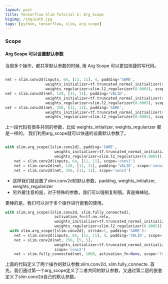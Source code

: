```yaml
---
layout: post
title: Tensorflow Slim Tutorial I: Arg_Scope
bigimg: /img/path.jpg
tags: [python, tensorflow, slim, arg scope]
---
```


### Scope

#### Arg Scope 可以设置默认参数

当很多个操作，都共享默认参数的时候, 用 Arg Scope 可以更加快捷的写代码。

```Python

net = slim.conv2d(inputs, 64, [11, 11], 4, padding='SAME',
                  weights_initializer=tf.truncated_normal_initializer(stddev=0.01),
                  weights_regularizer=slim.l2_regularizer(0.0005), scope='conv1')
net = slim.conv2d(net, 128, [11, 11], padding='VALID',
                  weights_initializer=tf.truncated_normal_initializer(stddev=0.01),
                  weights_regularizer=slim.l2_regularizer(0.0005), scope='conv2')
net = slim.conv2d(net, 256, [11, 11], padding='SAME',
                  weights_initializer=tf.truncated_normal_initializer(stddev=0.01),
                  weights_regularizer=slim.l2_regularizer(0.0005), scope='conv3')
```

上一段代码有很多共同的参数，比如 weights_initializer, weights_regularizer 都是一样的， 我们利用arg_scope就可以快速的设置默认参数了。

```Python

with slim.arg_scope([slim.conv2d], padding='SAME',
                      weights_initializer=tf.truncated_normal_initializer(stddev=0.01)
                      weights_regularizer=slim.l2_regularizer(0.0005)):
    net = slim.conv2d(inputs, 64, [11, 11], scope='conv1')
    net = slim.conv2d(net, 128, [11, 11], padding='VALID', scope='conv2')
    net = slim.conv2d(net, 256, [11, 11], scope='conv3')
```

* 这样我们就设置了slim.conv2d的默认参数，padding, weights_initializer, weights_regularizer
* 另外要注意的是，对于特殊的参数，我们可以强制复制哦。真是棒棒哒。

更棒的是，我们可以对于多个操作进行嵌套的使用。

```Python 
with slim.arg_scope([slim.conv2d, slim.fully_connected],
                      activation_fn=tf.nn.relu,
                      weights_initializer=tf.truncated_normal_initializer(stddev=0.01),
                      weights_regularizer=slim.l2_regularizer(0.0005)):
  with slim.arg_scope([slim.conv2d], stride=1, padding='SAME'):
    net = slim.conv2d(inputs, 64, [11, 11], 4, padding='VALID', scope='conv1')
    net = slim.conv2d(net, 256, [5, 5],
                      weights_initializer=tf.truncated_normal_initializer(stddev=0.03),
                      scope='conv2')
    net = slim.fully_connected(net, 1000, activation_fn=None, scope='fc')
```
上面的代码定义了两个操作的默认参数:slim.conv2d, slim.fully_connecte. 首先，我们通过第一个arg_scope定义了二者共同的默认参数，又通过第二层的嵌套定义了slim.conv2d自己的默认参数。
